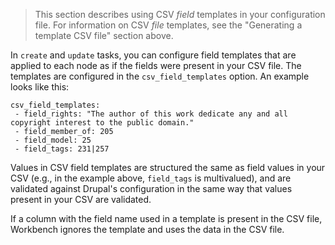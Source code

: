 > This section describes using CSV *field* templates in your configuration file. For information on CSV *file* templates, see the "Generating a template CSV file" section above.

In `create` and `update` tasks, you can configure field templates that are applied to each node as if the fields were present in your CSV file. The templates are configured in the `csv_field_templates` option. An example looks like this:

```
csv_field_templates:
 - field_rights: "The author of this work dedicate any and all copyright interest to the public domain."
 - field_member_of: 205
 - field_model: 25
 - field_tags: 231|257
```

Values in CSV field templates are structured the same as field values in your CSV (e.g., in the example above, `field_tags` is multivalued), and are validated against Drupal's configuration in the same way that values present in your CSV are validated.

If a column with the field name used in a template is present in the CSV file, Workbench ignores the template and uses the data in the CSV file.
